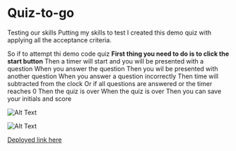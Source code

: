 # Quiz-to-go
Testing our skills
Putting my skills to test I created this demo quiz with applying all the acceptance criteria.

So if to attempt thi demo  code quiz
**First thing you need to do is to click the start button**
Then a timer will start and you will be presented with a question
When you  answer the question
Then you wil be presented with another question
When you answer a question incorrectly
Then  time will  subtracted from the clock
Or if all questions are answered or the timer reaches 0
Then  the quiz  is over
When the quiz is over
Then you can save your initials and score

![Alt Text](https://abdulqadir51.github.io/Quiz-to-go/demo1.JPG)

![Alt Text](https://abdulqadir51.github.io/Quiz-to-go/demo2.JPG)

[Deployed link here](https://abdulqadir51.github.io/Quiz-to-go)

